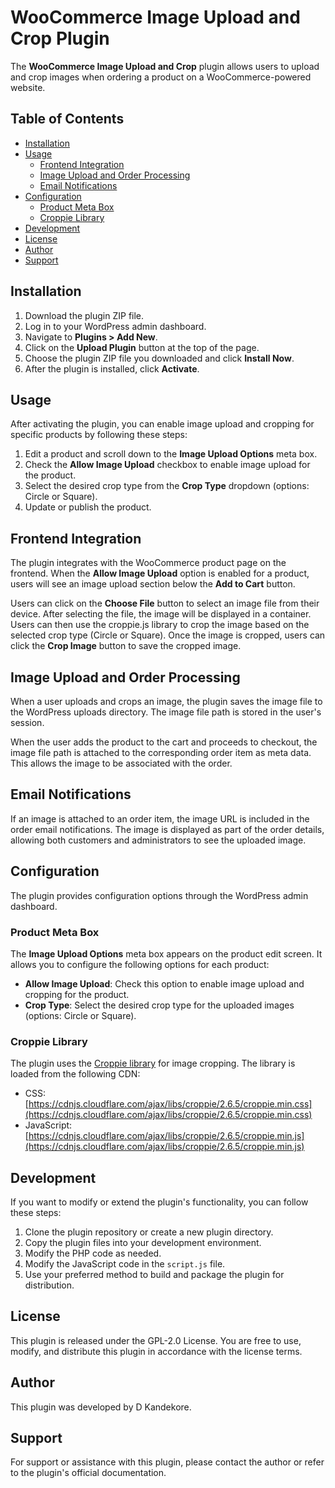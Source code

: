 # WooCommerce Image Upload and Crop Plugin

The **WooCommerce Image Upload and Crop** plugin allows users to upload and crop images when ordering a product on a WooCommerce-powered website.

## Table of Contents
- [Installation](#installation)
- [Usage](#usage)
  - [Frontend Integration](#frontend-integration)
  - [Image Upload and Order Processing](#image-upload-and-order-processing)
  - [Email Notifications](#email-notifications)
- [Configuration](#configuration)
  - [Product Meta Box](#product-meta-box)
  - [Croppie Library](#croppie-library)
- [Development](#development)
- [License](#license)
- [Author](#author)
- [Support](#support)

## Installation

1. Download the plugin ZIP file.
2. Log in to your WordPress admin dashboard.
3. Navigate to **Plugins > Add New**.
4. Click on the **Upload Plugin** button at the top of the page.
5. Choose the plugin ZIP file you downloaded and click **Install Now**.
6. After the plugin is installed, click **Activate**.

## Usage

After activating the plugin, you can enable image upload and cropping for specific products by following these steps:

1. Edit a product and scroll down to the **Image Upload Options** meta box.
2. Check the **Allow Image Upload** checkbox to enable image upload for the product.
3. Select the desired crop type from the **Crop Type** dropdown (options: Circle or Square).
4. Update or publish the product.

## Frontend Integration

The plugin integrates with the WooCommerce product page on the frontend. When the **Allow Image Upload** option is enabled for a product, users will see an image upload section below the **Add to Cart** button.

Users can click on the **Choose File** button to select an image file from their device. After selecting the file, the image will be displayed in a container. Users can then use the croppie.js library to crop the image based on the selected crop type (Circle or Square). Once the image is cropped, users can click the **Crop Image** button to save the cropped image.

## Image Upload and Order Processing

When a user uploads and crops an image, the plugin saves the image file to the WordPress uploads directory. The image file path is stored in the user's session.

When the user adds the product to the cart and proceeds to checkout, the image file path is attached to the corresponding order item as meta data. This allows the image to be associated with the order.

## Email Notifications

If an image is attached to an order item, the image URL is included in the order email notifications. The image is displayed as part of the order details, allowing both customers and administrators to see the uploaded image.

## Configuration

The plugin provides configuration options through the WordPress admin dashboard.

### Product Meta Box

The **Image Upload Options** meta box appears on the product edit screen. It allows you to configure the following options for each product:

- **Allow Image Upload**: Check this option to enable image upload and cropping for the product.
- **Crop Type**: Select the desired crop type for the uploaded images (options: Circle or Square).

### Croppie Library

The plugin uses the [Croppie library](https://foliotek.github.io/Croppie/) for image cropping. The library is loaded from the following CDN:

- CSS: [https://cdnjs.cloudflare.com/ajax/libs/croppie/2.6.5/croppie.min.css](https://cdnjs.cloudflare.com/ajax/libs/croppie/2.6.5/croppie.min.css)
- JavaScript: [https://cdnjs.cloudflare.com/ajax/libs/croppie/2.6.5/croppie.min.js](https://cdnjs.cloudflare.com/ajax/libs/croppie/2.6.5/croppie.min.js)

## Development

If you want to modify or extend the plugin's functionality, you can follow these steps:

1. Clone the plugin repository or create a new plugin directory.
2. Copy the plugin files into your development environment.
3. Modify the PHP code as needed.
4. Modify the JavaScript code in the `script.js` file.
5. Use your preferred method to build and package the plugin for distribution.

## License

This plugin is released under the GPL-2.0 License. You are free to use, modify, and distribute this plugin in accordance with the license terms.

## Author

This plugin was developed by D Kandekore.

## Support

For support or assistance with this plugin, please contact the author or refer to the plugin's official documentation.
